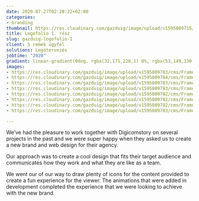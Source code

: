 ```yaml
---
date: 2020-07-27T02:28:22+02:00
categories:
- branding
thumbnail: https://res.cloudinary.com/gazduig/image/upload/v1595809715/cms/Frame_13_x2uofo.jpg
title: Logofolio 1. rész
slug: gazduig-logofolio-1
client: 5 remek ügyfél
solutions: Logótervezés
jobtime: "2020"
gradient: linear-gradient(0deg, rgba(32,171,228,1) 0%, rgba(53,149,130,0) 45%)
images:
- https://res.cloudinary.com/gazduig/image/upload/v1595809783/cms/Frame_18_co8hmj.jpg
- https://res.cloudinary.com/gazduig/image/upload/v1595809784/cms/Frame_16_pipued.jpg
- https://res.cloudinary.com/gazduig/image/upload/v1595809783/cms/Frame_12_qae5y7.jpg
- https://res.cloudinary.com/gazduig/image/upload/v1595809783/cms/Frame_15_eq37r0.jpg
- https://res.cloudinary.com/gazduig/image/upload/v1595809782/cms/Frame_11_fqaiin.jpg
- https://res.cloudinary.com/gazduig/image/upload/v1595809782/cms/Frame_14_qoyogs.jpg
- https://res.cloudinary.com/gazduig/image/upload/v1595809782/cms/Frame_10_qdp7zb.jpg
- https://res.cloudinary.com/gazduig/image/upload/v1595809783/cms/Frame_13_bqqleo.jpg

---
```

We’ve had the pleasure to work together with Digicomstory on several projects in the past and we were super happy when they asked us to create a new brand and web design for their agency.

Our approach was to create a cool design that fits their target audience and communicates how they work and what they are like as a team.

We went our of our way to draw plenty of icons for the content provided to create a fun experience for the viewer. The animations that were added in development completed the experience that we were looking to achieve with the new brand.